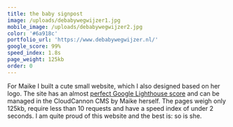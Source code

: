 ```yaml
---
title: the baby signpost
image: /uploads/debabywegwijzer1.jpg
mobile_image: /uploads/debabywegwijzer2.jpg
color: '#6a918c'
portfolio_url: 'https://www.debabywegwijzer.nl/'
google_score: 99%
speed_index: 1.8s
page_weight: 125kb
order: 0
---
```


For Maike I built a cute small website, which I also designed based on her logo. The site has an almost [perfect Google Lighthouse score](/blog/how-to-get-a-100-google-lighthouse-score/) and can be managed in the CloudCannon CMS by Maike herself. The pages weigh only 125kb, require less than 10 requests and have a speed index of under 2 seconds. I am quite proud of this website and the best is: so is she.